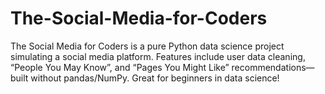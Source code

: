 # The-Social-Media-for-Coders
The Social Media for Coders is a pure Python data science project simulating a social media platform. Features include user data cleaning, “People You May Know”, and “Pages You Might Like” recommendations—built without pandas/NumPy. Great for beginners in data science!
